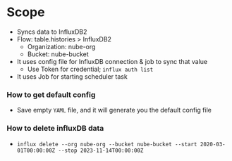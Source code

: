 # Scope

- Syncs data to InfluxDB2
- Flow: table.histories > InfluxDB2
  - Organization: nube-org
  - Bucket: nube-bucket
- It uses config file for InfluxDB connection & job to sync that value
  - Use Token for credential; `influx auth list`
- It uses Job for starting scheduler task

### How to get default config

- Save empty `YAML` file, and it will generate you the default config file

### How to delete influxDB data

- `influx delete --org nube-org --bucket nube-bucket --start 2020-03-01T00:00:00Z --stop 2023-11-14T00:00:00Z`